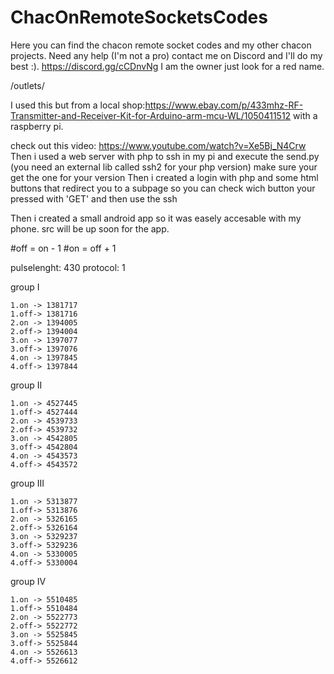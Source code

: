# ChacOnRemoteSocketsCodes
Here you can find the chacon remote socket codes and my other chacon projects.
Need any help (I'm not a pro) contact me on Discord and I'll do my best :).
https://discord.gg/cCDnvNg
I am the owner just look for a red name.

/outlets/

I used this but from a local shop:https://www.ebay.com/p/433mhz-RF-Transmitter-and-Receiver-Kit-for-Arduino-arm-mcu-WL/1050411512
with a raspberry pi.

check out this video:
	https://www.youtube.com/watch?v=Xe5Bj_N4Crw
Then i used a web server with php to ssh in my pi and execute the send.py 
(you need an external lib called ssh2 for your php version) make sure your get the one for your version
Then i created a login with php and some html buttons that redirect you to a subpage 
so you can check wich button your pressed with 'GET' and then use the ssh

Then i created a small android app so it was easely accesable with my phone.
src will be up soon for the app.

#off = on - 1 
#on = off + 1

pulselenght:  430
protocol:     1

group I
	
	1.on -> 1381717
	1.off-> 1381716
	2.on -> 1394005
	2.off-> 1394004
	3.on -> 1397077
	3.off-> 1397076
	4.on -> 1397845
	4.off-> 1397844
	
group II

	1.on -> 4527445
	1.off-> 4527444
	2.on -> 4539733
	2.off-> 4539732
	3.on -> 4542805
	3.off-> 4542804
	4.on -> 4543573
	4.off-> 4543572
	
group III

	1.on -> 5313877
	1.off-> 5313876
	2.on -> 5326165
	2.off-> 5326164
	3.on -> 5329237
	3.off-> 5329236
	4.on -> 5330005
	4.off-> 5330004
	
group IV

	1.on -> 5510485
	1.off-> 5510484
	2.on -> 5522773
	2.off-> 5522772
	3.on -> 5525845
	3.off-> 5525844
	4.on -> 5526613
	4.off-> 5526612
